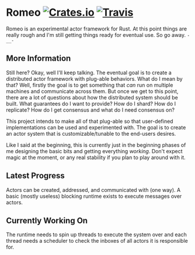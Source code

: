 
# Romeo [![Crates.io](https://img.shields.io/crates/v/romeo.svg?style=flat-square)](https://crates.io/crates/romeo) [![Travis](https://img.shields.io/travis/JohnMurray/romeo.svg?style=flat-square)](https://www.travis-ci.org/JohnMurray/romeo)

Romeo is an experimental actor framework for Rust. At this point things are really
rough and I'm still getting things ready for eventual use. So go away. `-__-`

## More Information
Still here? Okay, well I'll keep talking. The eventual goal is to create a
distributed actor framework with plug-able behaviors. What do I mean by that?
Well, firstly the goal is to get something that _can_ run on multiple machines
and communicate across them. But once we get to this point, there are a lot of
questions about how the distributed system should be built. What guarantees do
I want to provide? How do I shard? How do I replicate? How do I get consensus
and what do I need consensus on?

This project intends to make all of that plug-able so that user-defined implementations
can be used and experimented with. The goal is to create an actor system that is
customizable/tunable to the end-users desires.

Like I said at the beginning, this is currently just in the beginning phases of me
designing the basic bits and getting everything _working_. Don't expect magic at the
moment, or any real stability if you plan to play around with it. 

## Latest Progress
Actors can be created, addressed, and communicated with (one way). A basic (mostly
useless) blocking runtime exists to execute messages over actors. 

## Currently Working On

The runtime needs to spin up threads to execute the system over and each thread needs
a scheduler to check the inboxes of all actors it is responsible for. 
